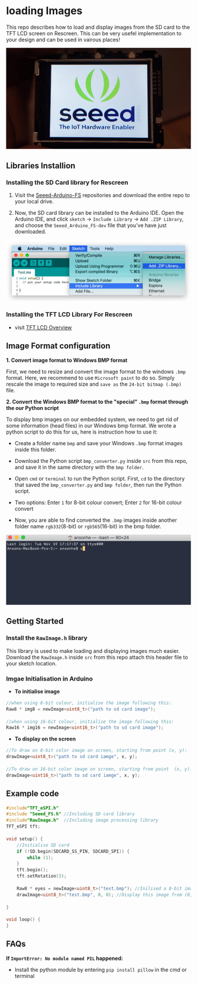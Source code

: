 # loading Images

This repo describes how to load and display images from the SD card to the TFT LCD screen on Rescreen. This can be very usefel implementation to your design and can be used in vairous places!

<div align=center><img src="https://raw.githubusercontent.com/ansonhe97/rawimages/master/img/WechatIMG2314.jpeg.jpg"/></div>

## Libraries Installion

### Installing the SD Card library for Rescreen

1. Visit the [Seeed-Arduino-FS](https://github.com/Seeed-Studio/Seeed_Arduino_FS/tree/dev) repositories and download the entire repo to your local drive.

2. Now, the SD card library can be installed to the Arduino IDE. Open the Arduino IDE, and click `sketch` -> `Include Library` -> `Add .ZIP Library`, and choose the `Seeed_Arduino_FS-dev` file that you've have just downloaded.

![InstallLibrary](https://raw.githubusercontent.com/ansonhe97/rawimages/master/img/Xnip2019-11-21_15-50-13.jpg)

### Installing the TFT LCD Library For Rescreen

- visit [TFT LCD Overview](https://github.com/ansonhe97/GroveUIDocs/blob/master/RescreenDocs/TFT%20LCD%20Overview.md)

## Image Format configuration

**1. Convert image format to Windows BMP format**

First, we need to resize and convert the image format to the windows `.bmp` format. Here, we recommend to use `Microsoft paint` to do so. Simply rescale the image to required size and `save as` the `24-bit bitmap (.bmp)`  file.

**2. Convert the Windows BMP format to the "special" `.bmp`  format through the our Python script**

To display bmp images on our embedded system, we need to get rid of some information (head files) in our Windows bmp format. We wrote a python script to do this for us, here is instruction how to use it:

- Create a folder name  `bmp` and save your Windows `.bmp` format images inside this folder.

- Download the Python script `bmp_converter.py` inside `src` from this repo, and save it in the same directory with the `bmp folder`.

- Open `cmd` or `terminal` to run the Python script. First, `cd` to the directory that saved the `bmp_converter.py` and `bmp folder`, then run the Python script.

- Two options: Enter `1` for 8-bit colour convert; Enter `2` for 16-bit colour convert
  
- Now, you are able to find converted the `.bmp` images inside another folder name `rgb332`(8-bit) or `rgb565`(16-bit) in the bmp folder.

<div align=center><img src="https://raw.githubusercontent.com/ansonhe97/rawimages/master/img/PythonScript.gif"/></div>

## Getting Started

### Install the `RawImage.h` library

This library is used to make loading and displaying images much easier. Download the `RawImage.h` inside `src` from this repo attach this header file to your sketch location.

### Imgae Initialisation in Arduino

- **To initialise image**

```Cpp
//when using 8-bit colour, initialise the image following this:
Raw8 * img8 = newImage<uint8_t>("path to sd card image");

//when using 16-bit colour, initialise the image following this:
Raw16 * img16 = newImage<uint16_t>("path to sd card image");
```

- **To display on the screen**

```Cpp
//To draw on 8-bit color image on screen, starting from point (x, y):
drawImage<uint8_t>("path to sd card iamge", x, y);

//To draw on 16-bit color image on screen, starting from point  (x, y):
drawImage<uint16_t>("path to sd card iamge", x, y);
```

## Example code

```cpp
#include"TFT_eSPI.h"
#include "Seeed_FS.h" //Including SD card library
#include"RawImage.h"  //Including image processing library
TFT_eSPI tft;

void setup() {
    //Initialise SD card
    if (!SD.begin(SDCARD_SS_PIN, SDCARD_SPI)) {
        while (1);
    }
    tft.begin();
    tft.setRotation(3);

    Raw8 * eyes = newImage<uint8_t>("test.bmp"); //Inilised a 8-bit image named test.bmp in the sd card
    drawImage<uint8_t>("test.bmp", 0, 0); //Display this image from (0, 0)

}

void loop() {
}
```

## FAQs

**If `ImportError: No module named PIL`  happened:**

- Install the python module by entering `pip install pillow` in the cmd or terminal